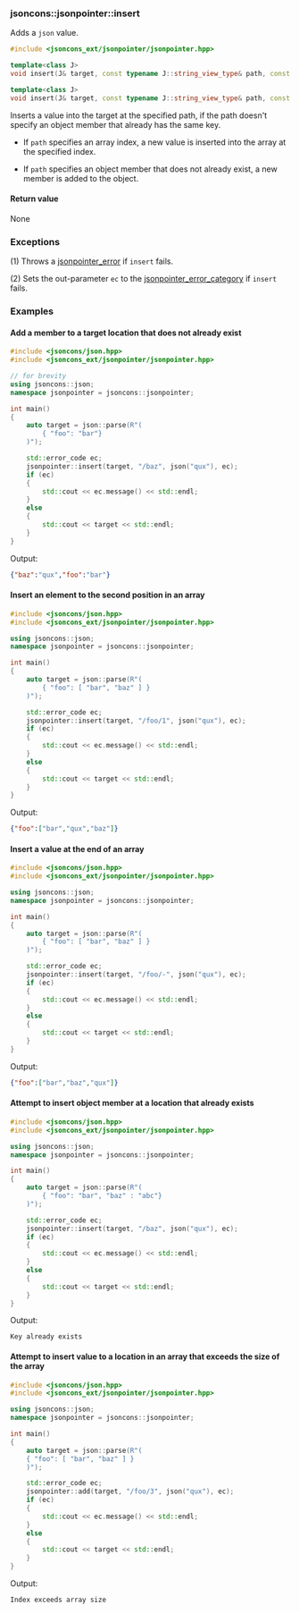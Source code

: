 ### jsoncons::jsonpointer::insert

Adds a `json` value.

```c++
#include <jsoncons_ext/jsonpointer/jsonpointer.hpp>

template<class J>
void insert(J& target, const typename J::string_view_type& path, const J& value); (1) 

template<class J>
void insert(J& target, const typename J::string_view_type& path, const J& value, std::error_code& ec); (2) 
```

Inserts a value into the target at the specified path, if the path doesn't specify an object member that already has the same key.

- If `path` specifies an array index, a new value is inserted into the array at the specified index.

- If `path` specifies an object member that does not already exist, a new member is added to the object.

#### Return value

None

### Exceptions

(1) Throws a [jsonpointer_error](jsonpointer_error.md) if `insert` fails.
 
(2) Sets the out-parameter `ec` to the [jsonpointer_error_category](jsonpointer_errc.md) if `insert` fails. 

### Examples

#### Add a member to a target location that does not already exist

```c++
#include <jsoncons/json.hpp>
#include <jsoncons_ext/jsonpointer/jsonpointer.hpp>

// for brevity
using jsoncons::json;
namespace jsonpointer = jsoncons::jsonpointer;

int main()
{
    auto target = json::parse(R"(
        { "foo": "bar"}
    )");

    std::error_code ec;
    jsonpointer::insert(target, "/baz", json("qux"), ec);
    if (ec)
    {
        std::cout << ec.message() << std::endl;
    }
    else
    {
        std::cout << target << std::endl;
    }
}
```
Output:
```json
{"baz":"qux","foo":"bar"}
```

#### Insert an element to the second position in an array

```c++
#include <jsoncons/json.hpp>
#include <jsoncons_ext/jsonpointer/jsonpointer.hpp>

using jsoncons::json;
namespace jsonpointer = jsoncons::jsonpointer;

int main()
{
    auto target = json::parse(R"(
        { "foo": [ "bar", "baz" ] }
    )");

    std::error_code ec;
    jsonpointer::insert(target, "/foo/1", json("qux"), ec);
    if (ec)
    {
        std::cout << ec.message() << std::endl;
    }
    else
    {
        std::cout << target << std::endl;
    }
}
```
Output:
```json
{"foo":["bar","qux","baz"]}
```

#### Insert a value at the end of an array

```c++
#include <jsoncons/json.hpp>
#include <jsoncons_ext/jsonpointer/jsonpointer.hpp>

using jsoncons::json;
namespace jsonpointer = jsoncons::jsonpointer;

int main()
{
    auto target = json::parse(R"(
        { "foo": [ "bar", "baz" ] }
    )");

    std::error_code ec;
    jsonpointer::insert(target, "/foo/-", json("qux"), ec);
    if (ec)
    {
        std::cout << ec.message() << std::endl;
    }
    else
    {
        std::cout << target << std::endl;
    }
}
```
Output:
```json
{"foo":["bar","baz","qux"]}
```

#### Attempt to insert object member at a location that already exists

```c++
#include <jsoncons/json.hpp>
#include <jsoncons_ext/jsonpointer/jsonpointer.hpp>

using jsoncons::json;
namespace jsonpointer = jsoncons::jsonpointer;

int main()
{
    auto target = json::parse(R"(
        { "foo": "bar", "baz" : "abc"}
    )");

    std::error_code ec;
    jsonpointer::insert(target, "/baz", json("qux"), ec);
    if (ec)
    {
        std::cout << ec.message() << std::endl;
    }
    else
    {
        std::cout << target << std::endl;
    }
}
```
Output:
```
Key already exists
```

#### Attempt to insert value to a location in an array that exceeds the size of the array

```c++
#include <jsoncons/json.hpp>
#include <jsoncons_ext/jsonpointer/jsonpointer.hpp>

using jsoncons::json;
namespace jsonpointer = jsoncons::jsonpointer;

int main()
{
    auto target = json::parse(R"(
    { "foo": [ "bar", "baz" ] }
    )");

    std::error_code ec;
    jsonpointer::add(target, "/foo/3", json("qux"), ec);
    if (ec)
    {
        std::cout << ec.message() << std::endl;
    }
    else
    {
        std::cout << target << std::endl;
    }
}
```
Output:
```
Index exceeds array size
```


